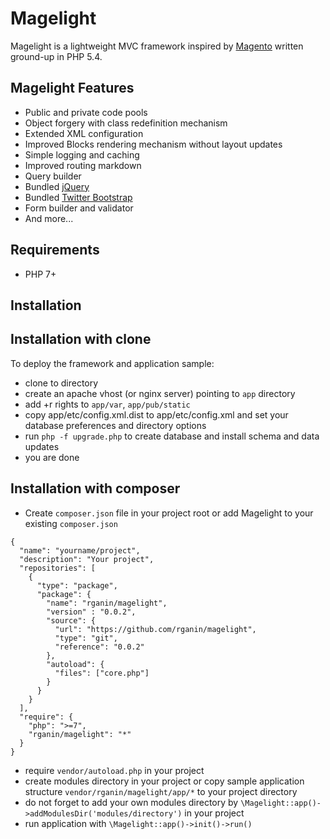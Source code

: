 Magelight
=========

Magelight is a lightweight MVC framework inspired by [Magento](http://magentocommerce.com) written ground-up in PHP 5.4.

Magelight Features
---------

- Public and private code pools
- Object forgery with class redefinition mechanism
- Extended XML configuration
- Improved Blocks rendering mechanism without layout updates
- Simple logging and caching
- Improved routing markdown
- Query builder
- Bundled [jQuery](http://jquery.com)
- Bundled [Twitter Bootstrap](http://twitter.github.com/bootstrap/)
- Form builder and validator
- And more...

Requirements
---------

- PHP 7+

Installation
---------

Installation with clone
------------------

To deploy the framework and application sample:
- clone to directory
- create an apache vhost (or nginx server) pointing to `app` directory
- add +r rights to `app/var`, `app/pub/static`
- copy app/etc/config.xml.dist to app/etc/config.xml and set your database preferences and directory options
- run `php -f upgrade.php` to create database and install schema and data updates
- you are done


Installation with composer
------------------
- Create `composer.json` file in your project root or add Magelight to your existing `composer.json`
```
{
  "name": "yourname/project",
  "description": "Your project",
  "repositories": [
    {
      "type": "package",
      "package": {
        "name": "rganin/magelight",
        "version" : "0.0.2",
        "source": {
          "url": "https://github.com/rganin/magelight",
          "type": "git",
          "reference": "0.0.2"
        },
        "autoload": {
          "files": ["core.php"]
        }
      }
    }
  ],
  "require": {
    "php": ">=7",
    "rganin/magelight": "*"
  }
}
```
- require `vendor/autoload.php` in your project
- create modules directory in your project or copy sample application structure `vendor/rganin/magelight/app/*`
  to your project directory
- do not forget to add your own modules directory by `\Magelight::app()->addModulesDir('modules/directory')` in your project
- run application with `\Magelight::app()->init()->run()`